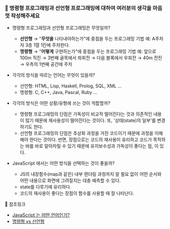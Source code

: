 ### 🖤 명령형 프로그래밍과 선언형 프로그래밍에 대하여 여러분의 생각을 마음껏 작성해주세요 

- 명령형 프로그래밍과 선언형 프로그래밍은 무엇일까?
    - **선언형** → "**무엇을** 나타내야하는가"에 중점을 두는 프로그래밍 기법
    예: A주차자 3층 1열 1칸에 주차한다.
    - **명령형** → "**어떻게** 구현하는가"에 중점을 두는 프로그래밍 기법
    예: 앞으로 100m 직진 → 3번째 골목에서 좌회전 → 다음 블록에서 우회전 → 40m 전진 → 우측의 1번째 공간에 주차

- 각각의 방식을 따르는 언어는 무엇이 있을까?
    - 선언형: HTML, Lisp, Haskell, Prolog, SQL, XML ...
    - 명령형: C, C++, Java, Pascal, Ruby ...

- 각각의 방식은 어떤 상황/유형에 쓰는 것이 적합할까?
    - 명령형 프로그래밍의 단점은 가독성이 비교적 떨어진다는 것과 의존적인 내용이 많기 때문에 재사용성이 떨어진다는 것이다. 또, '상태(state)의 일부'를 변경하기도 한다.
    - 선언형 프로그래밍의 단점은 추상화 과정을 거친 코드이기 때문에 과정을 이해해야 한다는 것이다. 반면, 장점으로는 코드의 재사용이 유리하고 코드가 목적하는 바를 바로 알아차릴 수 있기 때문에 유지보수성과 가독성이 좋다는 점, 이 있다.

- JavaScript 에서는 어떤 방식을 선택하는 것이 좋을까?
    - JS의 내장함수(map과 같은) 내부 렌더링 과정까지 알 필요 없이 어떤 순서와 어떤 내용으로 화면에 그려질지는 대충 예측할 수 있다.
    - state를 다루기에 유리하다.
    - 코드의 재사용이 좋다는 장점이 함수를 사용할 때 잘 나타난다.

🖤 참조링크
- [JavaScript 는 어떤 언어인가?](https://80000coding.oopy.io/d486a93b-7619-4006-8431-241a6c10cc45)
- [명령형 vs 선언형](https://iborymagic.tistory.com/73)